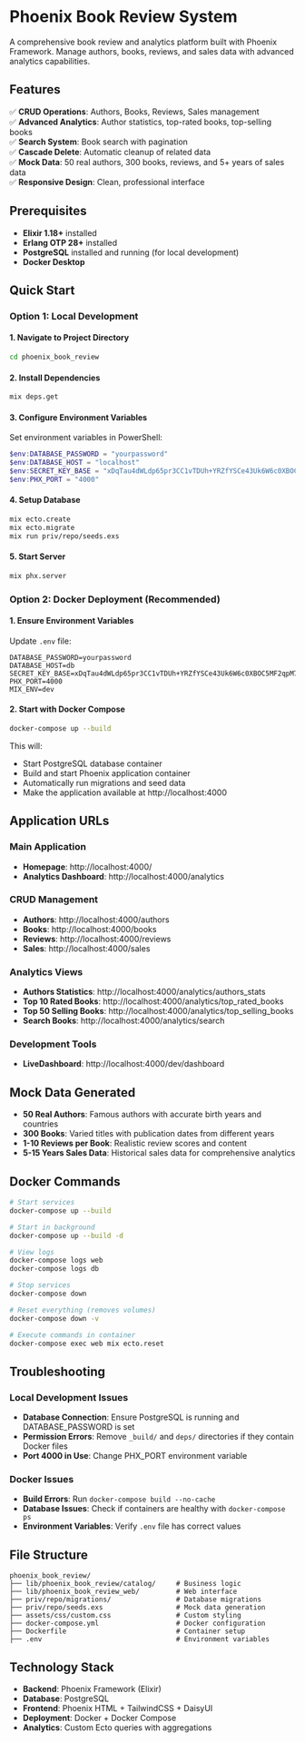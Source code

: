 # Phoenix Book Review System

A comprehensive book review and analytics platform built with Phoenix Framework. Manage authors, books, reviews, and sales data with advanced analytics capabilities.

## Features

✅ **CRUD Operations**: Authors, Books, Reviews, Sales management  
✅ **Advanced Analytics**: Author statistics, top-rated books, top-selling books  
✅ **Search System**: Book search with pagination  
✅ **Cascade Delete**: Automatic cleanup of related data  
✅ **Mock Data**: 50 real authors, 300 books, reviews, and 5+ years of sales data  
✅ **Responsive Design**: Clean, professional interface  

## Prerequisites

- **Elixir 1.18+** installed
- **Erlang OTP 28+** installed  
- **PostgreSQL** installed and running (for local development)
- **Docker Desktop**

## Quick Start

### Option 1: Local Development

#### 1. Navigate to Project Directory
```bash
cd phoenix_book_review
```

#### 2. Install Dependencies
```bash
mix deps.get
```

#### 3. Configure Environment Variables
Set environment variables in PowerShell:
```powershell
$env:DATABASE_PASSWORD = "yourpassword"
$env:DATABASE_HOST = "localhost" 
$env:SECRET_KEY_BASE = "xDqTau4dWLdp65pr3CC1vTDUh+YRZfYSCe43Uk6W6c0XBOC5MF2qpM70fQMGEF7L"
$env:PHX_PORT = "4000"
```

#### 4. Setup Database
```bash
mix ecto.create
mix ecto.migrate
mix run priv/repo/seeds.exs
```

#### 5. Start Server
```bash
mix phx.server
```

### Option 2: Docker Deployment (Recommended)

#### 1. Ensure Environment Variables
Update `.env` file:
```env
DATABASE_PASSWORD=yourpassword
DATABASE_HOST=db
SECRET_KEY_BASE=xDqTau4dWLdp65pr3CC1vTDUh+YRZfYSCe43Uk6W6c0XBOC5MF2qpM70fQMGEF7L
PHX_PORT=4000
MIX_ENV=dev
```

#### 2. Start with Docker Compose
```bash
docker-compose up --build
```

This will:
- Start PostgreSQL database container
- Build and start Phoenix application container
- Automatically run migrations and seed data
- Make the application available at http://localhost:4000

## Application URLs

### Main Application
- **Homepage**: http://localhost:4000/
- **Analytics Dashboard**: http://localhost:4000/analytics

### CRUD Management
- **Authors**: http://localhost:4000/authors
- **Books**: http://localhost:4000/books
- **Reviews**: http://localhost:4000/reviews
- **Sales**: http://localhost:4000/sales

### Analytics Views
- **Authors Statistics**: http://localhost:4000/analytics/authors_stats
- **Top 10 Rated Books**: http://localhost:4000/analytics/top_rated_books
- **Top 50 Selling Books**: http://localhost:4000/analytics/top_selling_books
- **Search Books**: http://localhost:4000/analytics/search

### Development Tools
- **LiveDashboard**: http://localhost:4000/dev/dashboard

## Mock Data Generated

- **50 Real Authors**: Famous authors with accurate birth years and countries
- **300 Books**: Varied titles with publication dates from different years
- **1-10 Reviews per Book**: Realistic review scores and content
- **5-15 Years Sales Data**: Historical sales data for comprehensive analytics

## Docker Commands

```bash
# Start services
docker-compose up --build

# Start in background
docker-compose up --build -d

# View logs
docker-compose logs web
docker-compose logs db

# Stop services
docker-compose down

# Reset everything (removes volumes)
docker-compose down -v

# Execute commands in container
docker-compose exec web mix ecto.reset
```

## Troubleshooting

### Local Development Issues
- **Database Connection**: Ensure PostgreSQL is running and DATABASE_PASSWORD is set
- **Permission Errors**: Remove `_build/` and `deps/` directories if they contain Docker files
- **Port 4000 in Use**: Change PHX_PORT environment variable

### Docker Issues
- **Build Errors**: Run `docker-compose build --no-cache`
- **Database Issues**: Check if containers are healthy with `docker-compose ps`
- **Environment Variables**: Verify `.env` file has correct values

## File Structure

```
phoenix_book_review/
├── lib/phoenix_book_review/catalog/     # Business logic
├── lib/phoenix_book_review_web/         # Web interface
├── priv/repo/migrations/                # Database migrations
├── priv/repo/seeds.exs                  # Mock data generation
├── assets/css/custom.css                # Custom styling
├── docker-compose.yml                   # Docker configuration
├── Dockerfile                           # Container setup
├── .env                                 # Environment variables
```

## Technology Stack

- **Backend**: Phoenix Framework (Elixir)
- **Database**: PostgreSQL
- **Frontend**: Phoenix HTML + TailwindCSS + DaisyUI
- **Deployment**: Docker + Docker Compose
- **Analytics**: Custom Ecto queries with aggregations

